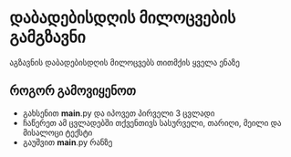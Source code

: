 # დაბადებისდღის მილოცვების გამგზავნი 
აგზავნის დაბადებისდღის მილოცვებს თითმქის ყველა ენაზე

## როგორ გამოვიყენოთ
* გახსენით __main__.py და იპოვეთ პირველი 3 ცვლადი
* ჩაწერეთ ამ ცვლადებში თქვენთივს სასურველი, თარიღი, მეილი და მისალოცი ტექსტი
* გაუშვით __main__.py რანზე

